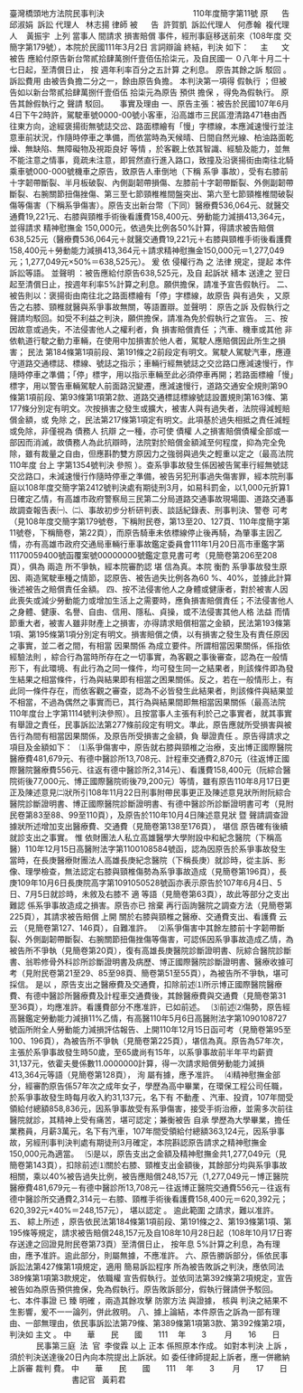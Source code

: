 臺灣橋頭地方法院民事判決
                                       110年度簡字第11號
原      告  邱淑娟  
訴訟
代理人
  林志揚
律師
被      告  許賀凱  
訴訟代理人
  何彥翰  
複代理人    黃振宇  
上列
當事人
間請求
損害賠償
事件，經刑事庭移送前來（108年度
交簡字第179號），本院於民國111年3月2日
言詞辯論
終結，判決
如下：
    主      文
被告
應給付原告新台幣貳拾肆萬捌仟壹佰伍拾柒元，及自民國一
０八年十月二十七日起，至清償日止，
按
週年利率百分之五計算
之利息。
原告其餘之訴
駁回
。
訴訟費用
由被告負擔二分之一，餘由原告負擔。
本判決第一項得
假執行
；但被告如以新台幣貳拾肆萬捌仟壹佰伍
拾柒元為原告
預供
擔保
，得免為假執行。
原告其餘假執行之
聲請
駁回。
    事實及理由
一、原告主張：被告於民國107年6月4日下午2時許，駕駛車號0000-00號小客車，沿高雄市三民區澄清路471巷由西往東方向，途經褒揚街無號誌交岔、路面標繪有「慢」字標線，本應減速慢行並注意車前狀況，作隨時停車之準備，而依當時為天候晴、日間自然光線、柏油路面乾燥、無缺陷、無障礙物及視距良好
等情
，於客觀上依其智識、經驗及能力，並無不能注意之情事，竟疏未注意，即貿然直行進入路口，致撞及沿褒揚街由南往北騎乘車號000-000號機車之原告，致原告人車倒地（下稱
系爭
事故），受有右膝前十字韌帶斷裂、半月板破裂、內側副韌帶損傷、左膝前十字韌帶斷裂、外側副韌帶斷裂、右腕關節扭傷挫傷、第三至七節頸椎椎間盤突出、第六至七節頸椎椎間破裂傷等傷害（下稱系爭傷害）。原告支出新台幣（下同）醫療費536,064元、就醫交通費19,221元、右膝與頸椎手術後看護費158,400元、勞動能力減損413,364元，並得請求
精神慰撫金
150,000元，依過失比例各50%計算，得請求被告賠償638,525元（醫療費536,064元＋就醫交通費19,221元＋右膝與頸椎手術後看護費158,400元＋勞動能力減損413,364元＋請求精神慰撫金150,000元＝1,277,049元；1,277,049元×50%＝638,525元）。
爰
依
侵權行為
之
法律
規定，提起
本件
訴訟等語。
並聲明
：被告應給付原告638,525元，及自
起訴狀
繕本
送達之
翌日
起至清償日止，按週年利率5%計算之利息。願供擔保，請准予宣告假執行。
二、被告則以：褒揚街由南往北之路面標繪有「停」字標線，故原告
與有過失
，又原告之右膝、頸椎就醫與系爭事故無關，等語置辯。並聲明：
原告之訴
及假執行之聲請均駁回。如受不利益之判決，願供擔保，請准為免於假執行之宣告。
三、按因故意或過失，不法侵害他人之權利者，負
損害賠償責任
；汽車、機車或其他
非
依軌道行駛之動力車輛，在使用中加損害於他人者，駕駛人應賠償因此所生之損害；
民法
第184條第1項前段、第191條之2前段定有明文。駕駛人駕駛汽車，應遵守道路交通標誌、標線、號誌之指示；車輛行經無號誌之交岔路口應減速慢行，作隨時停車之準備；「停」標字，用以指示車輛至此必須停車再開；若路面標繪「慢」標字，用以警告車輛駕駛人前面路況變遷，應減速慢行，道路交通安全規則第90條第1項前段、第93條第1項第2款、道路交通標誌標線號誌設置規則第163條、第177條分別定有明文。次按損害之發生或擴大，被害人與有過失者，法院得減輕賠償金額，或
免除
之，民法第217條第1項定有明文。此項基於過失相抵之責任減輕或免除，非僅視為
債務人
抗辯
之一種，亦可使
債權
人之損害賠償債權全部或一部因而消滅，故債務人為此抗辯時，法院對於賠償金額減至何程度，抑為完全免除，雖有裁量之自由，但應斟酌雙方原因力之強弱與過失之輕重以定之（最高法院110年度
台上
字第1354號判決
參照
）。查系爭事故發生係因被告駕車行經無號誌交岔路口，未減速慢行作隨時停車之準備，被告另犯刑事過失傷害罪，經本院刑事庭以108年度交簡字第2412號判決處有期徒刑3月，如易科罰金，以1,000元折算1日確定乙情，有高雄市政府警察局三民第二分局道路交通事故現場圖、道路交通事故調查報告表㈠、㈡、事故初步分析研判表、談話紀錄表、刑事判決、警卷
可考
（見108年度交簡字第179號卷，下稱附民卷，第13至20、127頁、110年度簡字第11號卷，下稱簡卷，第22頁），而原告騎車未依標線停止後再騎，為肇事主因乙情，亦有高雄市政府交通局車輛行車事故鑑定委員會111年1月20日高市車鑑字第11170059400號函覆案號00000000號鑑定意見書可考（見簡卷第206至208頁），俱為
兩造
所不爭執，經本院審酌認
堪
信為真。本院
衡酌
系爭事故發生原因、兩造駕駛車種之情節，認原告、被告過失比例各為60 %、40%，並據此計算後述被告之賠償責任金額。
四、按不法侵害他人之身體或健康者，對於被害人因此喪失或減少勞動能力或增加生活上之需要時，應負損害賠償責任；不法侵害他人之身體、健康、名譽、自由、信用、隱私、貞操，或不法侵害其他人格
法益
而情節重大者，被害人雖非財產上之損害，亦得請求賠償相當之金額，民法第193條第1項、第195條第1項分別定有明文。損害賠償之債，以有損害之發生及有責任原因之事實，並二者之間，有相當
因果關係
為成立要件。所謂相當因果關係，係指依
經驗法則
，綜合行為當時所存在之一切事實，為客觀之事後審查，認為在一般情形下，有此環境、有此行為之同一條件，均可發生同一之結果者，則該條件即為發生結果之相當條件，行為與結果即有相當之困果關係。反之，若在一般情形上，有此同一條件存在，而依客觀之審查，認為不必皆發生此結果者，則該條件與結果並不相當，不過為偶然之事實而已，其行為與結果間即無相當因果關係（最高法院110年度台上字第1114號判決參照）。且按當事人主張有利於己之事實者，就其事實有舉證之責任，民事訴訟法第277條前段定有明文。準此，原告應就所受損害與被告行為間有相當因果關係，及原告所受損害之金額，負
舉證責任
。原告得請求之項目及金額如下：
  ⑴系爭傷害中，原告就右膝與頸椎之治療，支出博正國際醫院醫療費481,679元、有德中醫診所13,708元、計程車交通費2,870元（往返博正國際醫院醫療費556元、往返有德中醫診所2,314元）、看護費158,400元（阮綜合醫院術後77,000元、博正國際醫院術後79,200元）等情，雖有原告110年8月17日更正及陳述意見㈡狀所引108年11月22日刑事附帶民事更正及陳述意見狀所附阮綜合醫院診斷證明書、博正國際醫院診斷證明書、有德中醫診所診斷證明書可考（見附民卷第83至88、99至110頁），及原告於110年10月4日陳述意見狀
暨
聲請調查證據狀所述增加支出醫療費、交通費（見簡卷第138至176頁），
堪信
原告確有後續就診支出之事實。
惟
依財團法人私立高雄醫學大學附設中和紀念醫院（下稱高醫）110年12月15日高醫附法字第1100108584號函，認為因原告於系爭事故發生當時，在長庚醫療財團法人高雄長庚紀念醫院（下稱長庚）就診時，從主訴、影像、理學檢查，無法認定右膝與頸椎傷勢為系爭事故造成（見簡卷第196頁），長庚109年10月6日長庚院高字第1091050528號函亦表示原告於107年6月4日、5日、7月5日就診時，未敘及右膝不
適
等語（見簡卷第63頁），故此等部分之支出
難認
係系爭事故造成之損害。原告亦已
捨棄
再行函詢醫院之調查方法（見簡卷第225頁），其請求被告賠償
上開
關於右膝與頸椎之醫療、交通費支出、看護費
云云
（見簡卷第127、146頁），自難准許。
  ⑵系爭傷害中其餘左膝前十字韌帶斷裂、外側副韌帶斷裂、右腕關節扭傷挫傷等傷害，可認係因系爭事故造成乙情，為被告所不爭執（見簡卷第20頁），復有高雄長庚醫院診斷證明書、阮綜合醫院診斷書、翁聆修骨外科診所診斷證明書及病歷、博正國際醫院診斷證明書、醫療收據可考（見附民卷第21至29、85至98頁、簡卷第51至55頁），為被告所不爭執，堪可採信。
是以
，原告支出之醫療費及交通費，扣除前述⑴所示博正國際醫院醫療費、有德中醫診所醫療費及計程車交通費後，其餘醫療費與交通費（見簡卷第31至36頁），均應准許。看護費部分不應准許，已如前述。
  ⑶前述⑵傷勢，原告經高醫鑑定勞動能力減損11%乙情，有高醫110年5月6日高醫附法字第1090108727號函所附全人勞動能力減損評估報告、上開110年12月15日函可考（見簡卷第95至100、196頁），為被告所不爭執（見簡卷第225頁），堪信為真。原告為57年次，主張於系爭事故發生時50歲，至65歲尚有15年，以系爭事故前半年平均薪資31,137元，依霍夫曼係數11.0000000計算，得一次請求賠償勞動能力減損413,364元等語（見簡卷第128頁），
洵
屬有據，應予准許。
  ⑷精神慰撫金部分，經審酌原告係57年次之成年女子，學歷為高中畢業，在環保工程公司任職，於系爭事故發生時每月收入約31,137元，名下有
不動產
、汽車、投資，107年間受領給付總額858,836元，因系爭事故受有系爭傷害，接受手術治療，並需多次前往醫院就診，其精神上受有痛苦，堪可認定；兼衡被告
自承
學歷為大學畢業，擔任業務員，月薪3萬元，名下有汽車，107年間受領給付總額363,124元，因系爭事故，另經刑事判決判處有期徒刑3月確定，本院斟認原告請求之精神慰撫金150,000元為適當。
  ⑸是以，原告支出之金額及精神慰撫金共1,277,049元（見簡卷第143頁），扣除前述⑴關於右膝、頸椎支出金額後，其餘部分均與系爭事故相關，乘以40%被告過失比例，被告應賠償248,157元（1,277,049元－博正醫院醫療費481,679元－有德中醫診所13,708元－往返博正醫院交通費556元－往返有德中醫診所交通費2,314元－右膝、頸椎手術後看護費158,400元＝620,392元；620,392元×40%＝248,157元），
堪以認定
。
逾此範圍
之請求，難以准許。
五、
綜上所述
，原告依民法第184條第1項前段、第191條之2、第193條第1項、第195條等規定，請求被告賠償248,157元及自108年10月28日起（108年10月17日寄存送達之回證見附民卷第73頁）至清償日止，
按年息
5%計算之利息，為有理由，應予准許。逾此部分，則屬無據，不應准許。
六、原告勝訴部分，係依民事訴訟法第427條第1項規定，適用
簡易訴訟程序
所為被告敗訴之判決，應依同法389條第1項第3款規定，
依職權
宣告假執行。並依同法第392條第2項規定，宣告被告如為原告預供擔保，免為假執行。原告敗訴部分，假執行聲請併予駁回。
七、本件事證
已
臻
明確
，兩造其餘攻擊
防禦方法
與證據，
核與
判決之結果不生影響，爰不一一論列，併此敘明。
八、據上論結，本件原告之訴為一部有理由、一部無理由，依民事訴訟法第79條、第389條第1項第3款、第392條第2項，判決如
主文
。
中　　華　　民　　國　　111 　年　　3 　　月　　16　　日
                  民事第三庭  法  官  李俊霖
以上
正本
係照原本作成。
如對本判決
上訴
，須於判決送達後20日內向本院提出上訴狀。如
委任律師提起上訴者，應一併繳納上訴審
裁判
費。
中　　華　　民　　國　　111 　年　　3 　　月　　17　　日
                              
書記官
  黃莉君